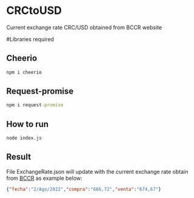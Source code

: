 # CRCtoUSD
Current exchange rate CRC/USD obtained from BCCR website

#Libraries required

## Cheerio
```cmd
npm i cheerio
```
## Request-promise
```cmd
npm i request-promise
```

## How to run

```cmd
node index.js
```

## Result

File ExchangeRate.json will update with the current exchange rate obtain from [BCCR](https://gee.bccr.fi.cr/indicadoreseconomicos/Cuadros/frmVerCatCuadro.aspx?idioma=1&CodCuadro=%20400) as example below:

```json
{"fecha":"2/Ago/2022","compra":"666,72","venta":"674,67"}
```
